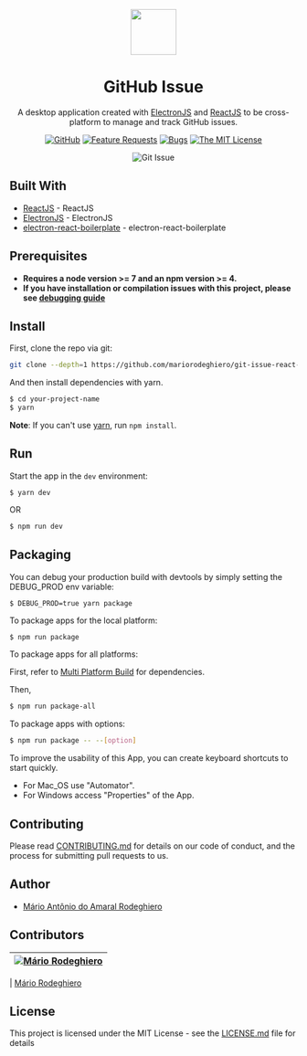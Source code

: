<div align="center">

<img src="https://raw.githubusercontent.com/mariorodeghiero/git-issue-react-electronjs/master/resources/icon.ico" width="80px" height="80px" /> <h1>GitHub Issue </h1>

<p align="center">
 A desktop application created with <a href="http://electron.atom.io/">ElectronJS</a> and <a     href="https://facebook.github.io/react/">ReactJS</a> to be cross-platform to manage and track GitHub issues.
 </p>

</div>

<div align="center">

[![GitHub](https://img.shields.io/github/tag/mariorodeghiero/git-issue-react-electronjs.svg?style=flat-square)](https://github.com/mariorodeghiero/git-issue-react-electronjs/tags)
[![Feature Requests](https://img.shields.io/github/issues/mariorodeghiero/git-issue-react-electronjs/feature-request.svg)](https://github.com/mariorodeghiero/git-issue-react-electronjs/issues?q=is%3Aopen+is%3Aissue+label%3Afeature-request+sort%3Areactions-%2B1-desc)
[![Bugs](https://img.shields.io/github/issues/mariorodeghiero/git-issue-react-electronjs/bug.svg)](https://github.com/mariorodeghiero/git-issue-react-electronjs/issues?utf8=✓&q=is%3Aissue+is%3Aopen+label%3Abug)
[![The MIT License](https://img.shields.io/badge/license-MIT-blue.svg?style=flat-square)](http://opensource.org/licenses/MIT)

</div>

<div align="center">

![Git Issue](https://user-images.githubusercontent.com/24671133/49445258-adfecc00-f7b8-11e8-81a0-63240ff2ddff.gif)

<!-- ![Git Issue](./resources/screenShot.png) -->

</div>

## Built With

- [ReactJS](https://reactjs.org) - ReactJS
- [ElectronJS](https://electronjs.org) - ElectronJS
- [electron-react-boilerplate](https://github.com/chentsulin/electron-react-boilerplate) - electron-react-boilerplate

## Prerequisites

- **Requires a node version >= 7 and an npm version >= 4.**
- **If you have installation or compilation issues with this project, please see [debugging guide](https://github.com/electron-react-boilerplate/electron-react-boilerplate/issues/400)**

## Install

First, clone the repo via git:

```bash
git clone --depth=1 https://github.com/mariorodeghiero/git-issue-react-electronjs.git your-project-name
```

And then install dependencies with yarn.

```bash
$ cd your-project-name
$ yarn
```

**Note**: If you can't use [yarn](https://github.com/yarnpkg/yarn), run `npm install`.

## Run

Start the app in the `dev` environment:

```
$ yarn dev
```

OR

```bash
$ npm run dev
```

## Packaging

You can debug your production build with devtools by simply setting the DEBUG_PROD env variable:

```
$ DEBUG_PROD=true yarn package
```

To package apps for the local platform:

```bash
$ npm run package
```

To package apps for all platforms:

First, refer to [Multi Platform Build](https://www.electron.build/multi-platform-build) for dependencies.

Then,

```bash
$ npm run package-all
```

To package apps with options:

```bash
$ npm run package -- --[option]
```

To improve the usability of this App, you can create keyboard shortcuts to start quickly.

- For Mac_OS use "Automator".
- For Windows access "Properties" of the App.

## Contributing

Please read [CONTRIBUTING.md](CONTRIBUTING.md) for details on our code of conduct, and the process for submitting pull requests to us.

## Author

- [Mário Antônio do Amaral Rodeghiero](https://github.com/mariorodeghiero)

## Contributors

| [![Mário Rodeghiero](https://avatars1.githubusercontent.com/u/24671133?s=88&v=4)](https://github.com/mariorodeghiero) |
| --------------------------------------------------------------------------------------------------------------------- |


| [Mário Rodeghiero](https://github.com/mariorodeghiero)

## License

This project is licensed under the MIT License - see the [LICENSE.md](LICENSE.md) file for details

